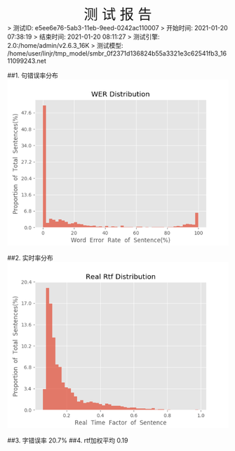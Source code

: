 <center><font size=6>测 试 报 告</font></center>
>	测试ID: e5ee6e76-5ab3-11eb-9eed-0242ac110007
>	开始时间: 2021-01-20 07:38:19
>	结束时间: 2021-01-20 08:11:27
>	测试引擎: 2.0:/home/admin/v2.6.3_16K
>	测试模型: /home/user/linjr/tmp_model/smbr_0f2371d136824b55a3321e3c62541fb3_1611099243.net

##1. 句错误率分布
![wer_distribution](./Wer_Distribution.png)

##2. 实时率分布
![read_rtf_distribution](./Real_Rtf_Distribution.png)

##3. 字错误率
20.7%
##4. rtf加权平均
0.19

